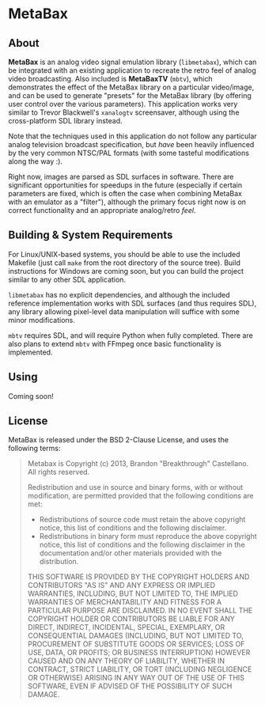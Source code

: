 
MetaBax
=======


About
-----

**MetaBax** is an analog video signal emulation library (`libmetabax`), which can be integrated with an existing application to recreate the retro feel of analog video broadcasting. Also included is **MetaBaxTV** (`mbtv`), which demonstrates the effect of the MetaBax library on a particular video/image, and can be used to generate "presets" for the MetaBax library (by offering user control over the various parameters).  This application works very similar to Trevor Blackwell's `xanalogtv` screensaver, although using the cross-platform SDL library instead.

Note that the techniques used in this application do not follow any particular analog television broadcast specification, but *have* been heavily influenced by the very common NTSC/PAL formats (with some tasteful modifications along the way :).

Right now, images are parsed as SDL surfaces in software.  There are significant opportunities for speedups in the future (especially if certain parameters are fixed, which is often the case when combining MetaBax with an emulator as a "filter"), although the primary focus right now is on correct functionality and an appropriate analog/retro *feel*.


Building & System Requirements
------------------------------

For Linux/UNIX-based systems, you should be able to use the included Makefile (just call `make` from the root directory of the source tree).  Build instructions for Windows are coming soon, but you can build the project similar to any other SDL application.

`libmetabax` has no explicit dependencies, and although the included reference implementation works with SDL surfaces (and thus requires SDL), any library allowing pixel-level data manipulation will suffice with some minor modifications.

`mbtv` requires SDL, and will require Python when fully completed.  There are also plans to extend `mbtv` with FFmpeg once basic functionality is implemented.


Using
-----

Coming soon!


License
-------

MetaBax is released under the BSD 2-Clause License, and uses the following terms:

> Metabax is Copyright (c) 2013, Brandon "Breakthrough" Castellano.
> All rights reserved.
> 
> Redistribution and use in source and binary forms, with or without modification, are permitted provided that the following conditions are met:
> 
> * Redistributions of source code must retain the above copyright notice, this list of conditions and the following disclaimer.
> * Redistributions in binary form must reproduce the above copyright notice, this list of conditions and the following disclaimer in the documentation and/or other materials provided with the distribution.
> 
> THIS SOFTWARE IS PROVIDED BY THE COPYRIGHT HOLDERS AND CONTRIBUTORS "AS IS" AND ANY EXPRESS OR IMPLIED WARRANTIES, INCLUDING, BUT NOT LIMITED TO, THE IMPLIED WARRANTIES OF MERCHANTABILITY AND FITNESS FOR A PARTICULAR PURPOSE ARE DISCLAIMED. IN NO EVENT SHALL THE COPYRIGHT HOLDER OR CONTRIBUTORS BE LIABLE FOR ANY DIRECT, INDIRECT, INCIDENTAL, SPECIAL, EXEMPLARY, OR CONSEQUENTIAL DAMAGES (INCLUDING, BUT NOT LIMITED TO, PROCUREMENT OF SUBSTITUTE GOODS OR SERVICES; LOSS OF USE, DATA, OR PROFITS; OR BUSINESS INTERRUPTION) HOWEVER CAUSED AND ON ANY THEORY OF LIABILITY, WHETHER IN CONTRACT, STRICT LIABILITY, OR TORT (INCLUDING NEGLIGENCE OR OTHERWISE) ARISING IN ANY WAY OUT OF THE USE OF THIS SOFTWARE, EVEN IF ADVISED OF THE POSSIBILITY OF SUCH DAMAGE.
